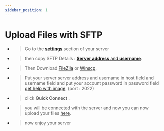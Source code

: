 ```yaml
---
sidebar_position: 1
---
```


# Upload Files with SFTP


- > Go to the **[settings](https://media.discordapp.net/attachments/1007501297320202340/1211600362377580614/image.png?ex=65eec9c4&is=65dc54c4&hm=9bac1b34bf4a1625d8fd15878db7d2ba16ac1f22a9efd0d2b20966a29c4515dd&=&format=webp&quality=lossless&width=152&height=56)** section of your server 

- > then copy SFTP Details : [**Server address** and **username**](https://cdn.discordapp.com/attachments/1007501297320202340/1211601137141161984/image.png?ex=65eeca7d&is=65dc557d&hm=f8fb5bc009600de6698c656834941f11c79fed57a02c5e82fd16dd7fd8a4adeb&).

- > Then Download [FileZila](https://filezilla-project.org/download.php?type=client) or [Winscp](https://winscp.net/download/WinSCP-6.3.1-Setup.exe).

- > Put your server server address and username in host field and username field and put your account password in password field [get help with image](https://media.discordapp.net/attachments/1007501297320202340/1211604590391459870/image.png?ex=65eecdb4&is=65dc58b4&hm=e5a98421d662fad393ec26c131ff48f40965aab54bdcbffee240b495021bb14b&=&format=webp&quality=lossless&width=692&height=73). (port : 2022)


- > click **Quick Connect** .

- > you will be connected with the server and now you can now upload your files [here](https://media.discordapp.net/attachments/1007501297320202340/1211605634278232124/image.png?ex=65eecead&is=65dc59ad&hm=1b7768176f173a512ea68f7696ba193f176dc8d77d19d87f2c5d851d656b08f9&=&format=webp&quality=lossless&width=886&height=479).

- > now enjoy your server
